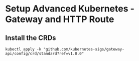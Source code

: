 # Setup Advanced Kubernetes - Gateway and HTTP Route

## Install the CRDs
```
kubectl apply -k "github.com/kubernetes-sigs/gateway-api/config/crd/standard?ref=v1.0.0"
```
